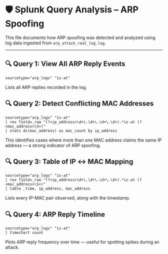 # 🛡️ Splunk Query Analysis – ARP Spoofing

This file documents how ARP spoofing was detected and analyzed using log data ingested from `arp_attack_real_log.log`.

---

## 🔍 Query 1: View All ARP Reply Events
```
sourcetype="arp_logs" "is-at"
```
Lists all ARP replies recorded in the log.



## 🔍 Query 2: Detect Conflicting MAC Addresses
```
sourcetype="arp_logs" "is-at"
| rex field=_raw "(?<ip_address>\d+\.\d+\.\d+\.\d+).*is-at (?<mac_address>\S+)"
| stats dc(mac_address) as mac_count by ip_address
```
This identifies cases where more than one MAC address claims the same IP address — a strong indicator of ARP spoofing.


## 🔍 Query 3: Table of IP ↔ MAC Mapping
```
sourcetype="arp_logs" "is-at"
| rex field=_raw "(?<ip_address>\d+\.\d+\.\d+\.\d+).*is-at (?<mac_address>\S+)"
| table _time, ip_address, mac_address
```
Lists every IP-MAC pair observed, along with the timestamp.


## 🔍 Query 4: ARP Reply Timeline
```
sourcetype="arp_logs" "is-at"
| timechart count
```
Plots ARP reply frequency over time — useful for spotting spikes during an attack.


